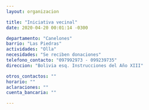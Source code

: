 ```yaml
---
layout: organizacion

title: "Iniciativa vecinal"
date: 2020-04-20 00:01:14 -0300

departamento: "Canelones"
barrio: "Las Piedras"
actividades: "Olla"
necesidades: "Se reciben donaciones"
telefono_contacto: "097992973 - 099239735"
direccion: "Bolivia esq. Instrucciones del Año XIII"

otros_contactos: ""
horario: ""
aclaraciones: ""
cuenta_bancaria: ""

---
```

